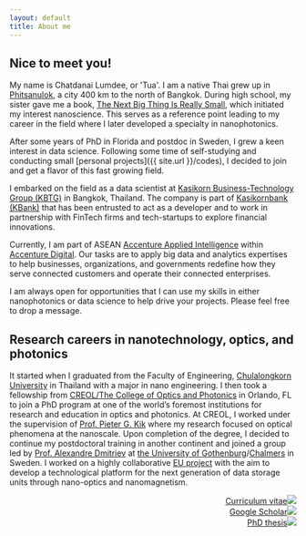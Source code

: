 ```yaml
---
layout: default
title: About me
---
```


## Nice to meet you!
My name is Chatdanai Lumdee, or 'Tua'. I am a native Thai grew up in [Phitsanulok](https://www.google.com/maps/place/Phitsanulok,+Nai+Mueang,+Mueang+Phitsanulok+District,+Phitsanulok+65000,+Thailand/@11.8104278,100.9371339,5.71z/data=!4m5!3m4!1s0x30df97e77e746631:0x371aaafbdf6cd038!8m2!3d16.8211238!4d100.2658516), a city 400 km to the north of Bangkok. During high school, my sister gave me a book, [The Next Big Thing Is Really Small](https://www.amazon.com/Next-Thing-Really-Small-Nanotechnology/dp/1400046890), which initiated my interest nanoscience. This serves as a reference point leading to my career in the field where I later developed a specialty in nanophotonics.

After some years of PhD in Florida and postdoc in Sweden, I grew a keen interest in data science. Following some time of self-studying and conducting small [personal projects]({{ site.url }}/codes), I decided to join and get a flavor of this fast growing field.

I embarked on the field as a data scientist at [Kasikorn Business-Technology Group (KBTG)](http://www.kbtg.tech/en) in Bangkok, Thailand. The company is part of [Kasikornbank (KBank)](https://en.wikipedia.org/wiki/Kasikornbank) that has been entrusted to act as a developer and to work in partnership with FinTech firms and tech-startups to explore financial innovations.

Currently, I am part of ASEAN [Accenture Applied Intelligence](https://www.accenture.com/th-en/applied-intelligence-index) within [Accenture Digital](https://www.accenture.com/us-en/digital-index). Our tasks are to apply big data and analytics expertises to help businesses, organizations, and governments redefine how they serve connected customers and operate their connected enterprises.

I am always open for opportunities that I can use my skills in either nanophotonics or data science to help drive your projects. Please feel free to drop a message.


## Research careers in nanotechnology, optics, and photonics
It started when I graduated from the Faculty of Engineering, [Chulalongkorn University](http://www.chula.ac.th/en/) in Thailand with a major in nano engineering. I then took a fellowship from [CREOL/The College of Optics and Photonics](http://www.creol.ucf.edu/) in Orlando, FL to join a PhD program at one of the world’s foremost institutions for research and education in optics and photonics. At CREOL, I worked under the supervision of [Prof. Pieter G. Kik](http://kik.creol.ucf.edu/) where my research focused on optical phenomena at the nanoscale. Upon completion of the degree, I decided to continue my postdoctoral training in another continent and joined a group led by [Prof. Alexandre Dmitriev](https://scholar.google.com/citations?user=uFM2fgcAAAAJ) at [the University of Gothenburg](http://www.gu.se/english)/[Chalmers](http://www.chalmers.se/en/Pages/default.aspx) in Sweden. I worked on a highly collaborative [EU project](http://www.physics.gu.se/english/research/femtoterabyte) with the aim to develop a technological platform for the next generation of data storage units through nano-optics and nanomagnetism.

<div align="right">
    <a href="C Lumdee, CV.pdf">Curriculum vitae<img class='image-icon' src='{{ site.url }}/assets/img/icons/letter.svg'></a><br>
    <a href="https://scholar.google.se/citations?user=TmGkgT4AAAAJ&hl=en">Google Scholar<img class='image-icon' src='{{ site.url }}/assets/img/icons/google.svg'></a><br>
    <a href="Thesis_Nanoscale Control of Gap-plasmon Enhanced Optical Processes.pdf">PhD thesis<img class='image-icon' src='{{ site.url }}/assets/img/icons/book.svg'></a><br>
</div>
